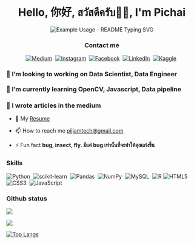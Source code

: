 <h1 align = "center">Hello, 你好, สวัสดีครับ👋🏻, I'm Pichai</h1>

<p align="center">
  <img src="https://readme-typing-svg.demolab.com/?lines=💯+Consistency;♾️+Always;🎯+Wins&font=Fira%20Code&center=true&width=380&height=50&duration=4000&pause=1000" alt="Example Usage - README Typing SVG">
</p>

<div align="center">
<h3 >Contact me</h3>

<a href="https://medium.com/@pijiamtech" target="blank">![Medium](https://img.shields.io/badge/Medium-12100E?style=for-the-badge&logo=medium&logoColor=white)</a>&nbsp;
<a href="https://instagram.com/pat_iluv" target="blank">![Instagram](https://img.shields.io/badge/Instagram-%23E4405F.svg?style=for-the-badge&logo=Instagram&logoColor=white)</a>&nbsp;
<a href="https://fb.com/pat.jiamwiwat" target="blank">![Facebook](https://img.shields.io/badge/Facebook-%231877F2.svg?style=for-the-badge&logo=Facebook&logoColor=white)</a>&nbsp;
<a href="https://linkedin.com/in/pichai-jiamwiwat-73725930a" target="blank">![LinkedIn](https://img.shields.io/badge/linkedin-%230077B5.svg?style=for-the-badge&logo=linkedin&logoColor=white)</a>&nbsp;
<a href="https://kaggle.com/techpat" target="blank">![Kaggle](https://img.shields.io/badge/Kaggle-035a7d?style=for-the-badge&logo=kaggle&logoColor=white)</a>&nbsp;

</div>

<h3>🔭 I’m looking to working on Data Scientist, Data Engineer<br><br>🌱 I’m currently learning OpenCV, Javascript, Data pipeline</h3><h3>📝 I wrote articles in the medium</h3>

- 📄 My [Resume](https://drive.google.com/file/d/1OpqQLHM9-lcuHKFSogTaSqnA7mlLm_UQ/view?usp=sharing)

- 📫 How to reach me [pijiamtech@gmail.com](pijiamtech@gmail.com)

- ⚡ Fun fact **bug, insect, fly. มีแค่ bug เท่านั้นที่จะทำให้คุณเก่งขึ้น**

<h3 align="left">Skills</h3>

![Python](https://img.shields.io/badge/python-3670A0?style=for-the-badge&logo=python&logoColor=ffdd54)&nbsp;
![scikit-learn](https://img.shields.io/badge/scikit--learn-%23F7931E.svg?style=for-the-badge&logo=scikit-learn&logoColor=white)&nbsp;
![Pandas](https://img.shields.io/badge/pandas-%23150458.svg?style=for-the-badge&logo=pandas&logoColor=white)&nbsp;
![NumPy](https://img.shields.io/badge/numpy-%23013243.svg?style=for-the-badge&logo=numpy&logoColor=white)&nbsp;
![MySQL](https://img.shields.io/badge/mysql-4479A1.svg?style=for-the-badge&logo=mysql&logoColor=white)&nbsp;
![R](https://img.shields.io/badge/r-%23276DC3.svg?style=for-the-badge&logo=r&logoColor=white)
![HTML5](https://img.shields.io/badge/html5-%23E34F26.svg?style=for-the-badge&logo=html5&logoColor=white)&nbsp;
![CSS3](https://img.shields.io/badge/css3-%231572B6.svg?style=for-the-badge&logo=css3&logoColor=white)&nbsp;
![JavaScript](https://img.shields.io/badge/javascript-%23323330.svg?style=for-the-badge&logo=javascript&logoColor=%23F7DF1E)&nbsp;

### Github status

![](http://github-profile-summary-cards.vercel.app/api/cards/profile-details?username=pijiamtech&theme=aura_dark)

![](http://github-profile-summary-cards.vercel.app/api/cards/most-commit-language?username=pijiamtech&theme=aura_dark)

[![Top Langs](https://github-readme-stats.vercel.app/api/top-langs/?username=pijiamtech&layout=compact&theme=vision-friendly-dark)](https://github.com/pijiamtech/github-readme-stats)
